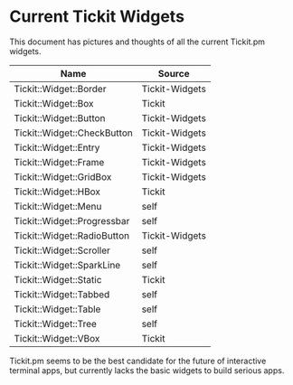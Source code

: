 # Current Tickit Widgets

This document has pictures and thoughts of all the current Tickit.pm
widgets.

| Name                        | Source         |
|-----------------------------|----------------|
| Tickit::Widget::Border      | Tickit-Widgets |
| Tickit::Widget::Box         | Tickit         |
| Tickit::Widget::Button      | Tickit-Widgets |
| Tickit::Widget::CheckButton | Tickit-Widgets |
| Tickit::Widget::Entry       | Tickit-Widgets |
| Tickit::Widget::Frame       | Tickit-Widgets |
| Tickit::Widget::GridBox     | Tickit-Widgets |
| Tickit::Widget::HBox        | Tickit         |
| Tickit::Widget::Menu        | self           |
| Tickit::Widget::Progressbar | self           |
| Tickit::Widget::RadioButton | Tickit-Widgets |
| Tickit::Widget::Scroller    | self           |
| Tickit::Widget::SparkLine   | self           |
| Tickit::Widget::Static      | Tickit         |
| Tickit::Widget::Tabbed      | self           |
| Tickit::Widget::Table       | self           |
| Tickit::Widget::Tree        | self           |
| Tickit::Widget::VBox        | Tickit         |

Tickit.pm seems to be the best candidate for the future of
interactive terminal apps, but currently lacks the basic widgets to
build serious apps.


